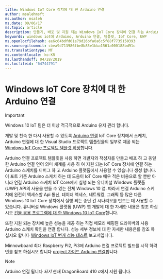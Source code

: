 ```yaml
---
title: Windows IoT Core 장치에 대 한 Arduino 연결
author: msalehmsft
ms.author: msaleh
ms.date: 09/06/17
ms.topic: article
description: 만들기, 배포 및 지원 되는 Windows IoT Core 장치에 연결 하는 Arduino 스케치를 디버그 하는 방법에 알아봅니다.
keywords: windows iot에 Arduino, Arduino 연결, 템플릿, IoT Core, UWP
ms.openlocfilehash: ee6c64bdfd01e79d26bfa0a6c5f88f7735150393
ms.sourcegitcommit: cbea9d713986fbe8b85e1bba1561a000188bd91c
ms.translationtype: MT
ms.contentlocale: ko-KR
ms.lasthandoff: 04/28/2019
ms.locfileid: "64744791"
---
```

# <a name="arduino-wiring-for-windows-iot-core-devices"></a>Windows IoT Core 장치에 대 한 Arduino 연결

> [!IMPORTANT]
> Windows 10 IoT 팀은 더 이상 적극적으로 Arduino 유지 관리 합니다.

개발 및 친숙 한 다시 사용할 수 있도록 [Arduino 연결](https://www.arduino.cc/en/Reference/HomePage) IoT Core 장치에서 스케치, Arduino 연결에 대 한 Visual Studio 프로젝트 템플릿을의 일부로 제공 되는 [Windows IoT Core 프로젝트 템플릿 확장](https://go.microsoft.com/fwlink/?linkid=847472)합니다.

Arduino 연결 프로젝트 템플릿을 사용 하면 개발자와 작성자를 만들고 배포 하 고 동일한 Arduino 연결 언어 의미 체계를 사용 하 여 지원 되는 IoT Core 장치에 연결 하는 Arduino 스케치를 디버그 하 고 Arduino 플랫폼에서 사용할 수 있습니다 생성 합니다. 이 포트 기존 Arduino 스케치 하는 데 도움이 IoT Core 매우 적은 비용으로 할 뿐만 아니라 연결 Arduino 스케치 IoT Core에서 실행 되는 유니버설 Windows 플랫폼 (UWP) API의 사용을 만들 수 있는 전체 Windows 10 앱. 따라서 연결 Arduino 스케치에 완전히 액세스할 Api 통신, 데이터 액세스, 네트워킹, 그래픽 등 많은 다른 Windows 10 IoT Core 장치에서 실행 되는 종단 간 시나리오를 만드는 데 사용할 수 있습니다. 유니버설 Windows 플랫폼 (UWP) 앱 개발에 대 한 자세한 내용은 참조 하십시오 [건물 응용 프로그램에 대 한 Windows 10 IoT Core](../develop-your-app/BuildingAppsForIoTCore.md)합니다.

또한 지원 되는 장치에 높은 성능을 제공 하는 직접 메모리 매핑된 드라이버의 사용 Arduino 스케치 확인을 연결 합니다. 성능 세부 정보에 대 한 자세한 내용은를 참조 하십시오 합니다 [Windows IoT 번개 성능 테스트](../develop-your-app/LightningPerformance.md) 보고서입니다.

Minnowboard 최대 Raspberry Pi2, Pi3에 Arduino 연결 프로젝트 빌드를 시작 하려면를 참조 하십시오 합니다 [project 가이드 Arduino 연결](ArduinoWiringProjectGuide.md)합니다.

> [!NOTE]
> Arduino 연결 됩니다 *되지* 현재 DragonBoard 410 c에서 지원 됩니다.
